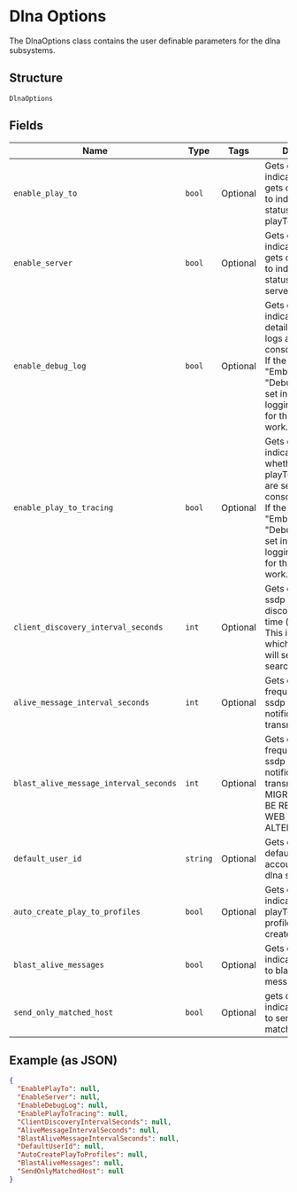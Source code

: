 
# Dlna Options

The DlnaOptions class contains the user definable parameters for the dlna subsystems.

## Structure

`DlnaOptions`

## Fields

| Name | Type | Tags | Description |
|  --- | --- | --- | --- |
| `enable_play_to` | `bool` | Optional | Gets or sets a value indicating whether gets or sets a value to indicate the status of the dlna playTo subsystem. |
| `enable_server` | `bool` | Optional | Gets or sets a value indicating whether gets or sets a value to indicate the status of the dlna server subsystem. |
| `enable_debug_log` | `bool` | Optional | Gets or sets a value indicating whether detailed dlna server logs are sent to the console/log.<br>If the setting "Emby.Dlna": "Debug" msut be set in logging.default.json for this property to work. |
| `enable_play_to_tracing` | `bool` | Optional | Gets or sets a value indicating whether whether detailed playTo debug logs are sent to the console/log.<br>If the setting "Emby.Dlna.PlayTo": "Debug" msut be set in logging.default.json for this property to work. |
| `client_discovery_interval_seconds` | `int` | Optional | Gets or sets the ssdp client discovery interval time (in seconds).<br>This is the time after which the server will send a ssdp search request. |
| `alive_message_interval_seconds` | `int` | Optional | Gets or sets the frequency at which ssdp alive notifications are transmitted. |
| `blast_alive_message_interval_seconds` | `int` | Optional | Gets or sets the frequency at which ssdp alive notifications are transmitted. MIGRATING - TO BE REMOVED ONCE WEB HAS BEEN ALTERED. |
| `default_user_id` | `string` | Optional | Gets or sets the default user account that the dlna server uses. |
| `auto_create_play_to_profiles` | `bool` | Optional | Gets or sets a value indicating whether playTo device profiles should be created. |
| `blast_alive_messages` | `bool` | Optional | Gets or sets a value indicating whether to blast alive messages. |
| `send_only_matched_host` | `bool` | Optional | gets or sets a value indicating whether to send only matched host. |

## Example (as JSON)

```json
{
  "EnablePlayTo": null,
  "EnableServer": null,
  "EnableDebugLog": null,
  "EnablePlayToTracing": null,
  "ClientDiscoveryIntervalSeconds": null,
  "AliveMessageIntervalSeconds": null,
  "BlastAliveMessageIntervalSeconds": null,
  "DefaultUserId": null,
  "AutoCreatePlayToProfiles": null,
  "BlastAliveMessages": null,
  "SendOnlyMatchedHost": null
}
```

